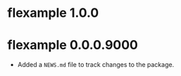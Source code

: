 # flexample 1.0.0

# flexample 0.0.0.9000

* Added a `NEWS.md` file to track changes to the package.
